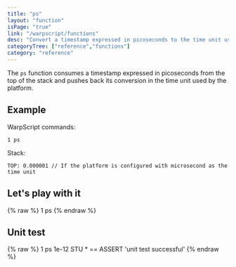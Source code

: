 ```yaml
---
title: "ps"
layout: "function"
isPage: "true"
link: "/warpscript/functions"
desc: "Convert a timestamp expressed in picoseconds to the time unit used by the platform"
categoryTree: ["reference","functions"]
category: "reference"
---
```

 

The `ps` function consumes a timestamp expressed in picoseconds from the top of the stack and pushes back its conversion in the time unit used by the platform.

## Example ##

WarpScript commands:

    1 ps

Stack: 

    TOP: 0.000001 // If the platform is configured with microsecond as the time unit


## Let's play with it ##

{% raw %}
<warp10-warpscript-widget backend="{{backend}}"  exec-endpoint="{{execEndpoint}}">1 ps
</warp10-warpscript-widget>
{% endraw %}    


## Unit test ##

{% raw %}
<warp10-warpscript-widget backend="{{backend}}"  exec-endpoint="{{execEndpoint}}">1 ps
1e-12 STU * == ASSERT
'unit test successful'
</warp10-warpscript-widget>
{% endraw %}        
